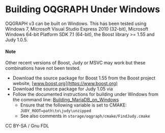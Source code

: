 # Building OQGRAPH Under Windows

OQGRAPH v3 can be built on Windows. This has been tested using Windows 7, Microsoft Visual Studio Express 2010 (32-bit), Microsoft Windows 64-bit Platform SDK 7.1 (64-bit), the Boost library >= 1.55 and Judy 1.0.5.

#### Note

Other recent versions of Boost, Judy or MSVC may work but these combinations have not been tested.

* Download the source package for Boost 1.55 from the Boost project website, [www.boost.org](https://www.boost.org)
* Download the source package for Judy 1.05 via
* Follow the documented instructions for building under Windows from the command line: [Building\_MariaDB\_on\_Windows](../../../server-management/install-and-upgrade-mariadb/compiling-mariadb-from-source/building_mariadb_on_windows.md)
  * Ensure that the following variable is set to CMAKE: `JUDY_ROOT=path\to\judy\unzipped`
  * See also comments in `storage/oqgraph/cmake/FindJudy.cmake`

CC BY-SA / Gnu FDL
